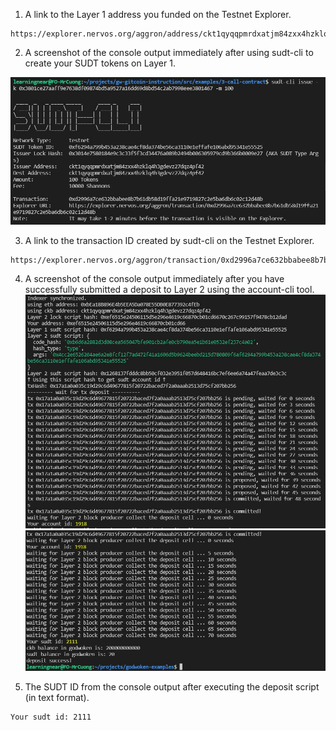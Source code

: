 
1. A link to the Layer 1 address you funded on the Testnet Explorer.
```
https://explorer.nervos.org/aggron/address/ckt1qyqqpmrdxatjm84zxx4hzklq4h3gdevz27dqz4pf42
```

2. A screenshot of the console output immediately after using sudt-cli to create your SUDT tokens on Layer 1.

![Create your SUDT tokens on Layer 1](https://github.com/cuongtuanvu/Hackathon-Nervos-Broaden-the-Spectrum/blob/main/Task%2004%20-%20Issue%20An%20SUDT%20Token%20On%20Layer%201%20And%20Deposit%20It%20To%20Layer%202/Create%20your%20SUDT%20tokens%20on%20Layer%201.JPG?raw=true)

3. A link to the transaction ID created by sudt-cli on the Testnet Explorer.

```
https://explorer.nervos.org/aggron/transaction/0xd2996a7ce632bbabee8b7b61db58d19ffa21e9719827c2e5ba6db6c02c12d48b
```

4. A screenshot of the console output immediately after you have successfully submitted a deposit to Layer 2 using the account-cli tool.
![A deposi to Layer 2](https://github.com/cuongtuanvu/Hackathon-Nervos-Broaden-the-Spectrum/blob/main/Task%2004%20-%20Issue%20An%20SUDT%20Token%20On%20Layer%201%20And%20Deposit%20It%20To%20Layer%202/A%20deposit%20to%20Layer%202-1.JPG?raw=true)
![](https://github.com/cuongtuanvu/Hackathon-Nervos-Broaden-the-Spectrum/blob/main/Task%2004%20-%20Issue%20An%20SUDT%20Token%20On%20Layer%201%20And%20Deposit%20It%20To%20Layer%202/A%20deposit%20to%20Layer%202-2.JPG?raw=true)

5. The SUDT ID from the console output after executing the deposit script (in text format).

```
Your sudt id: 2111
```

